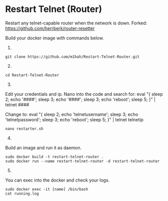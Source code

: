 # Restart Telnet (Router)
Restart any telnet-capable router when the network is down.
Forked: https://github.com/herrberk/router-resetter

Build your docker image with commands below.

1. 
```
git clone https://github.com/m1hah/Restart-Telnet-Router.git
```
2.
```
cd Restart-Telnet-Router
```
3.
Edit your credentials and ip.
Nano into the code and search for:
  eval "{ sleep 2; echo '####'; sleep 3; echo '####'; sleep 3; echo 'reboot'; sleep 5; }" | telnet ####

Change to:
  eval "{ sleep 2; echo 'telnetusername'; sleep 3; echo 'telnetpassword'; sleep 3; echo 'reboot'; sleep 5; }" | telnet telnetip
```
nano restarter.sh
```
4.
Build an image and run it as daemon.
```
sudo docker build -t restart-telnet-router .
sudo docker run --name restart-telnet-router -d restart-telnet-router
```
5. 
You can exec into the docker and check your logs.
```
sudo docker exec -it [name] /bin/bash
cat running.log
```
